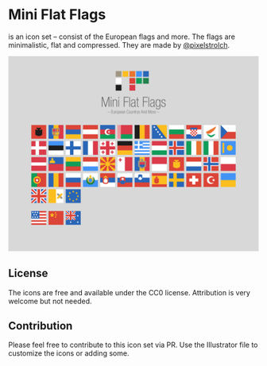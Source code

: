 # Mini Flat Flags
is an icon set – consist of the European flags and more. The flags are minimalistic, flat and compressed. They are made by [@pixelstrolch](https://twitter.com/pixelstrolch). 

![Screenshot of the icon set Mini Flat Flags](overview.png)

## License
The icons are free and available under the CC0 license. Attribution is very welcome but not needed.

## Contribution
Please feel free to contribute to this icon set via PR. Use the Illustrator file to customize the icons or adding some.